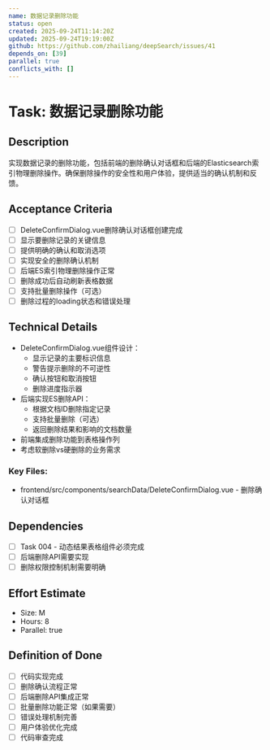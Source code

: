 ```yaml
---
name: 数据记录删除功能
status: open
created: 2025-09-24T11:14:20Z
updated: 2025-09-24T19:19:00Z
github: https://github.com/zhailiang/deepSearch/issues/41
depends_on: [39]
parallel: true
conflicts_with: []
---
```


# Task: 数据记录删除功能

## Description
实现数据记录的删除功能，包括前端的删除确认对话框和后端的Elasticsearch索引物理删除操作。确保删除操作的安全性和用户体验，提供适当的确认机制和反馈。

## Acceptance Criteria
- [ ] DeleteConfirmDialog.vue删除确认对话框创建完成
- [ ] 显示要删除记录的关键信息
- [ ] 提供明确的确认和取消选项
- [ ] 实现安全的删除确认机制
- [ ] 后端ES索引物理删除操作正常
- [ ] 删除成功后自动刷新表格数据
- [ ] 支持批量删除操作（可选）
- [ ] 删除过程的loading状态和错误处理

## Technical Details
- DeleteConfirmDialog.vue组件设计：
  - 显示记录的主要标识信息
  - 警告提示删除的不可逆性
  - 确认按钮和取消按钮
  - 删除进度指示器
- 后端实现ES删除API：
  - 根据文档ID删除指定记录
  - 支持批量删除（可选）
  - 返回删除结果和影响的文档数量
- 前端集成删除功能到表格操作列
- 考虑软删除vs硬删除的业务需求

### Key Files:
- frontend/src/components/searchData/DeleteConfirmDialog.vue - 删除确认对话框

## Dependencies
- [ ] Task 004 - 动态结果表格组件必须完成
- [ ] 后端删除API需要实现
- [ ] 删除权限控制机制需要明确

## Effort Estimate
- Size: M
- Hours: 8
- Parallel: true

## Definition of Done
- [ ] 代码实现完成
- [ ] 删除确认流程正常
- [ ] 后端删除API集成正常
- [ ] 批量删除功能正常（如果需要）
- [ ] 错误处理机制完善
- [ ] 用户体验优化完成
- [ ] 代码审查完成